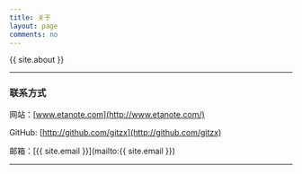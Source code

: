 ```yaml
---
title: 关于
layout: page
comments: no
---
```


{{ site.about }}

----

### 联系方式 ###

网站：[www.etanote.com](http://www.etanote.com/)

GitHub: [http://github.com/gitzx](http://github.com/gitzx)

邮箱：[{{ site.email }}](mailto:{{ site.email }})

----

